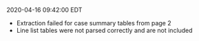 2020-04-16 09:42:00 EDT


- Extraction failed for case summary tables from page 2
- Line list tables were not parsed correctly and are not included
